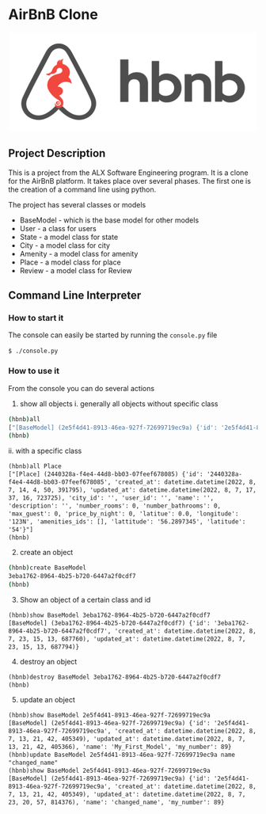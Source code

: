 # AirBnB Clone
<p align="center">
  <a href="" rel="noopener">
 <img width=500px height=200px src="./hbnb.png" alt="Project logo"></a>
</p>

## Project Description

This is a project from the ALX Software Engineering program. It is a clone for the AirBnB platform. It takes place over several phases. The first one is the creation of a command line using python.

The project has several classes or models
 - BaseModel - which is the base model for other models
 - User - a class for users
 - State - a model class for state
 - City - a model class for city
 - Amenity - a model class for amenity
 - Place - a model class for place
 - Review - a model class for Review

## Command Line Interpreter
### How to start it
The console can easily be started by running the `console.py` file

`$ ./console.py`

### How to use it
From the console you can do several actions

1. show all objects
i. generally all objects without specific class
```bash
(hbnb)all
["[BaseModel] (2e5f4d41-8913-46ea-927f-72699719ec9a) {'id': '2e5f4d41-8913-46ea-927f-72699719ec9a', 'created_at': datetime.datetime(2022, 8, 7, 13, 21, 42, 405349), 'updated_at': datetime.datetime(2022, 8, 7, 13, 21, 42, 405366), 'name': 'My_First_Model', 'my_number': 89}", "[BaseModel] (d5d6bf45-1b29-4c59-8150-0463e852a478) {'id': 'd5d6bf45-1b29-4c59-8150-0463e852a478', 'created_at': datetime.datetime(2022, 8, 7, 13, 21, 43, 671330), 'updated_at': datetime.datetime(2022, 8, 7, 13, 21, 43, 671342), 'name': 'My_First_Model', 'my_number': 89}", "[BaseModel] (032e58fd-d3bb-4892-a610-bdc5d23ffe63) {'id': '032e58fd-d3bb-4892-a610-bdc5d23ffe63', 'created_at': datetime.datetime(2022, 8, 7, 13, 21, 46, 497997), 'updated_at': datetime.datetime(2022, 8, 7, 13, 21, 46, 498008), 'name': 'My_First_Model', 'my_number': 89}" ... ]
(hbnb)
```

ii. with a specific class
```
(hbnb)all Place
["[Place] (2440328a-f4e4-44d8-bb03-07feef678085) {'id': '2440328a-f4e4-44d8-bb03-07feef678085', 'created_at': datetime.datetime(2022, 8, 7, 14, 4, 50, 391795), 'updated_at': datetime.datetime(2022, 8, 7, 17, 37, 16, 723725), 'city_id': '', 'user_id': '', 'name': '', 'description': '', 'number_rooms': 0, 'number_bathrooms': 0, 'max_guest': 0, 'price_by_night': 0, 'latitue': 0.0, 'longitude': '123N', 'amenities_ids': [], 'lattitude': '56.2897345', 'latitude': '54'}"]
(hbnb)
```

2. create an object
```bash
(hbnb)create BaseModel
3eba1762-8964-4b25-b720-6447a2f0cdf7
(hbnb)
```

3. Show an object of a certain class and id
```
(hbnb)show BaseModel 3eba1762-8964-4b25-b720-6447a2f0cdf7
[BaseModel] (3eba1762-8964-4b25-b720-6447a2f0cdf7) {'id': '3eba1762-8964-4b25-b720-6447a2f0cdf7', 'created_at': datetime.datetime(2022, 8, 7, 23, 15, 13, 687760), 'updated_at': datetime.datetime(2022, 8, 7, 23, 15, 13, 687794)}
```

4. destroy an object
```
(hbnb)destroy BaseModel 3eba1762-8964-4b25-b720-6447a2f0cdf7
(hbnb)
```

5. update an object
```
(hbnb)show BaseModel 2e5f4d41-8913-46ea-927f-72699719ec9a
[BaseModel] (2e5f4d41-8913-46ea-927f-72699719ec9a) {'id': '2e5f4d41-8913-46ea-927f-72699719ec9a', 'created_at': datetime.datetime(2022, 8, 7, 13, 21, 42, 405349), 'updated_at': datetime.datetime(2022, 8, 7, 13, 21, 42, 405366), 'name': 'My_First_Model', 'my_number': 89}
(hbnb)update BaseModel 2e5f4d41-8913-46ea-927f-72699719ec9a name "changed_name"
(hbnb)show BaseModel 2e5f4d41-8913-46ea-927f-72699719ec9a
[BaseModel] (2e5f4d41-8913-46ea-927f-72699719ec9a) {'id': '2e5f4d41-8913-46ea-927f-72699719ec9a', 'created_at': datetime.datetime(2022, 8, 7, 13, 21, 42, 405349), 'updated_at': datetime.datetime(2022, 8, 7, 23, 20, 57, 814376), 'name': 'changed_name', 'my_number': 89}
```
